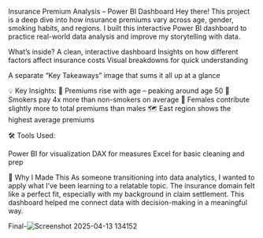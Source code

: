 Insurance Premium Analysis – Power BI Dashboard
Hey there!
This project is a deep dive into how insurance premiums vary across age, gender, smoking habits, and regions. I built this interactive Power BI dashboard to practice real-world data analysis and improve my storytelling with data.

What’s inside?
A clean, interactive dashboard
Insights on how different factors affect insurance costs
Visual breakdowns for quick understanding

A separate “Key Takeaways” image that sums it all up at a glance


💡 Key Insights:
🔺 Premiums rise with age – peaking around age 50
🚬 Smokers pay 4x more than non-smokers on average
👩 Females contribute slightly more to total premiums than males
🗺️ East region shows the highest average premiums

🛠 Tools Used:

Power BI for visualization
DAX for measures
Excel for basic cleaning and prep

🤝 Why I Made This
As someone transitioning into data analytics, I wanted to apply what I’ve been learning to a relatable topic. The insurance domain felt like a perfect fit, especially with my background in claim settlement. This dashboard helped me connect data with decision-making in a meaningful way.

Final-![Screenshot 2025-04-13 134152](https://github.com/user-attachments/assets/16fe6ce8-9cfa-43bd-ad16-beafc2fea31f)





